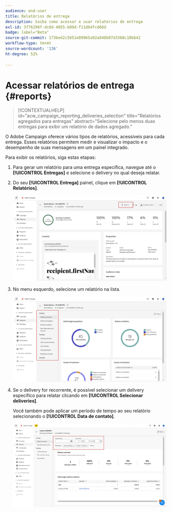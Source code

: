 ```yaml
---
audience: end-user
title: Relatórios de entrega
description: Saiba como acessar e usar relatórios de entrega
exl-id: 3f76298f-dc0d-4055-b89d-f11d64fcd66d
badge: label="Beta"
source-git-commit: 173bed2c5651e09965a92a848b07d3368c10bb42
workflow-type: tm+mt
source-wordcount: '136'
ht-degree: 52%

---
```


# Acessar relatórios de entrega {#reports}

>[!CONTEXTUALHELP]
>id="acw_campaign_reporting_deliveries_selection"
>title="Relatórios agregados para entregas"
>abstract="Selecione pelo menos duas entregas para exibir um relatório de dados agregado."

O Adobe Campaign oferece vários tipos de relatórios, acessíveis para cada entrega. Esses relatórios permitem medir e visualizar o impacto e o desempenho de suas mensagens em um painel integrado.

Para exibir os relatórios, siga estas etapas:

1. Para gerar um relatório para uma entrega específica, navegue até o **[!UICONTROL Entregas]** e selecione o delivery no qual deseja relatar.

1. Do seu **[!UICONTROL Entrega]** painel, clique em **[!UICONTROL Relatórios]**.

   ![](assets/reporting2.png)

1. No menu esquerdo, selecione um relatório na lista.

   ![](assets/reporting.png)

1. Se o delivery for recorrente, é possível selecionar um delivery específico para relatar clicando em **[!UICONTROL Selecionar deliveries]**.

   Você também pode aplicar um período de tempo ao seu relatório selecionando o **[!UICONTROL Data de contato]**.

   ![](assets/delivery-recurring.png)
